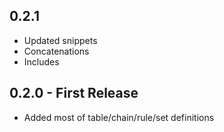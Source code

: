 ## 0.2.1
* Updated snippets
* Concatenations
* Includes

## 0.2.0 - First Release
* Added most of table/chain/rule/set definitions
